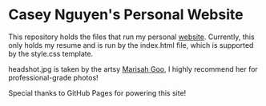 # Casey Nguyen's Personal Website

This repository holds the files that run my personal [website](https://caseynguyen.github.io/). Currently, this only holds my resume and is run
by the index.html file, which is supported by the style.css template.

headshot.jpg is taken by the artsy [Marisah Goo](https://www.linkedin.com/in/marisahgoo/), I highly recommend her for professional-grade photos!

Special thanks to GitHub Pages for powering this site!
